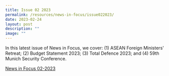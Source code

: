 ```yaml
---
title: Issue 02 2023
permalink: /resources/news-in-focus/issue022023/
date: 2023-02-24
layout: post
description: ""
image: ""
---
```

In this latest issue of News in Focus, we cover: (1) ASEAN Foreign Ministers' Retreat; (2) Budget Statement 2023; (3) Total Defence 2023; and (4) 59th Munich Security Conference. 

[News in Focus 02-2023](/files/news-in-focus/2023/news%20in%20focus%20-%200223.pdf)